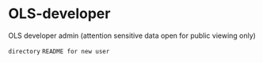 # OLS-developer
OLS developer admin (attention sensitive data open for public viewing only)

`directory`
`README for new user`

